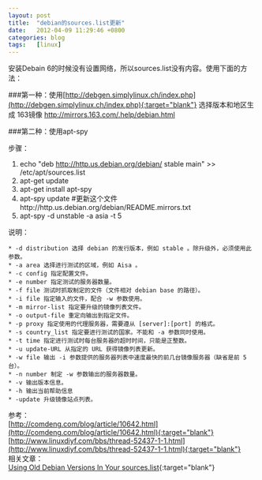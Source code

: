 ```yaml
---
layout: post
title:  "debian的sources.list更新"
date:   2012-04-09 11:29:46 +0800
categories: blog
tags:   [linux]
---
```

安装Debain 6的时候没有设置网络，所以sources.list没有内容。使用下面的方法：

###第一种：使用[http://debgen.simplylinux.ch/index.php](http://debgen.simplylinux.ch/index.php){:target="blank"} 选择版本和地区生成
163镜像 http://mirrors.163.com/.help/debian.html

###第二种：使用apt-spy

步骤： 

1. echo "deb http://http.us.debian.org/debian/ stable main" >> /etc/apt/sources.list
2. apt-get update
3. apt-get install apt-spy
4. apt-spy update #更新这个文件http://http.us.debian.org/debian/README.mirrors.txt
5. apt-spy -d unstable -a asia -t 5

说明：

    * -d distribution 选择 debian 的发行版本，例如 stable 。除升级外，必须使用此参数。
    * -a area 选择进行测试的区域，例如 Aisa 。
    * -c config 指定配置文件。
    * -e number 指定测试的服务器数量。
    * -f file 测试时抓取制定的文件（文件相对 debian base 的路径）。
    * -i file 指定输入的文件，配合 -w 参数使用。
    * -m mirror-list 指定要升级的镜像列表文件。
    * -o output-file 重定向输出到指定文件。
    * -p proxy 指定使用的代理服务器，需要遵从 [server]:[port] 的格式。
    * -s country_list 指定要进行测试的国家。不能和 -a 参数同时使用。
    * -t time 指定进行测试时每台服务器的超时时间，只能是正整数。
    * -u update-URL 从指定的 URL 获得镜像列表更新。
    * -w file 输出 -i 参数提供的服务器列表中速度最快的前几台镜像服务器（缺省是前 5 台）。
    * -n number 制定 -w 参数输出的服务器数量。
    * -v 输出版本信息。
    * -h 输出当前帮助信息
    * -update 升级镜像站点列表。


参考：         
[http://comdeng.com/blog/article/10642.html](http://comdeng.com/blog/article/10642.html){:target="blank"}               
[http://www.linuxdiyf.com/bbs/thread-52437-1-1.html](http://www.linuxdiyf.com/bbs/thread-52437-1-1.html){:target="blank"}               
相关文章：        
[Using Old Debian Versions In Your sources.list](http://www.howtoforge.com/using-old-debian-versions-in-your-sources.list){:target="blank"}